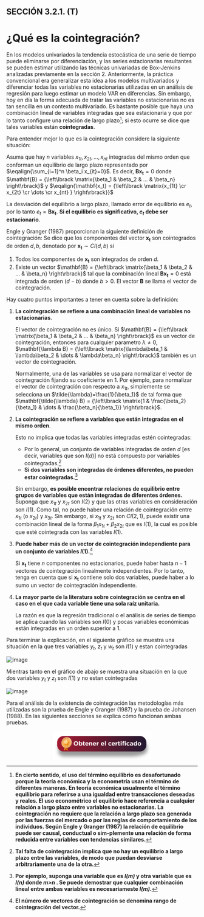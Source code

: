 ## SECCIÓN 3.2.1. (T)
# ¿Qué es la cointegración?

En los modelos univariados la tendencia estocástica de una serie de tiempo puede eliminarse por diferenciación, y las series estacionarias resultantes se pueden estimar utilizando las técnicas univariadas de Box-Jenkins analizadas previamente en la sección 2. Anteriormente, la práctica convencional era generalizar esta idea a los modelos multivariados y diferenciar todas las variables no estacionarias utilizadas en un análisis de regresión para luego estimar un modelo VAR en diferencias. Sin embargo, hoy en día la forma adecuada de tratar las variables no estacionarias no es tan sencilla en un contexto multivariado. Es bastante posible que haya una combinación lineal de variables integradas que sea estacionaria y que por lo tanto configure una relación de largo plazo[^1]; si esto ocurre se dice que tales variables están **cointegradas**. 

[^1]: **En cierto sentido, el uso del término equilibrio es desafortunado porque la teoría económica y la econometría usan el término de diferentes maneras. En teoría económica usualmente el término equilibrio para referirse a una igualdad entre transacciones deseadas y reales. El uso econométrico el equilibrio hace referencia a cualquier relación a largo plazo entre variables no estacionarias. La cointegración no requiere que la relación a largo plazo sea generada por las fuerzas del mercado o por las reglas de comportamiento de los individuos. Según Engle y Granger (1987) la relación de equilibrio puede ser causal, conductual o sim-plemente una relación de forma reducida entre variables con tendencias similares.** 

Para entender mejor lo que es la cointegración considere la siguiente situación: 

Asuma que hay $n$ variables $x_{1t}, x_{2t}, \dots, x_{nt}$ integradas del mismo orden que conforman un equilibrio de largo plazo representado por $\eqalign{\sum_{i=1}^n \beta_i x_{it}=0}$. Es decir, $\mathbf{B x_t}=0$ donde $\mathbf{B} = {\left\lbrack \matrix{\beta_1 & \beta_2 & ... & \beta_n} \right\rbrack}$ y $\eqalign{\mathbf{x_t} = {\left\lbrack \matrix{x_{1t} \cr x_{2t} \cr \dots \cr x_{nt} } \right\rbrack}}$

La desviación del equilibrio a largo plazo, llamado error de equilibrio es $e_t$, por lo tanto $e_t=\mathbf{B x_t}$. **Si el equilibrio es significativo, $e_t$ debe ser estacionario**. 

Engle y Granger (1987) proporcionan la siguiente definición de cointegración: Se dice que los componentes del vector $\mathbf{x_t}$ son cointegrados de orden $d,b$, denotado por $\mathbf{x_t}\sim CI(d,b)$  si 
1) Todos los componentes de $\mathbf{x_t}$ son integrados de orden $d$.
2) Existe un vector $\mathbf{B} = {\left\lbrack \matrix{\beta_1 & \beta_2 & ... & \beta_n} \right\rbrack}$ tal que la combinación lineal $\mathbf{B x_t}=0$  está integrada de orden $(d-b)$ donde $b>0$. El vector $\mathbf{B}$ se llama el vector de cointegración.

Hay cuatro puntos importantes a tener en cuenta sobre la definición:
1) **La cointegración se refiere a una combinación lineal de variables no estacionarias**.

   El vector de cointegración no es único. Si $\mathbf{B} = {\left\lbrack \matrix{\beta_1 & \beta_2 & ... & \beta_n} \right\rbrack}$ es un vector de cointegración, entonces para cualquier parametro $\lambda \not= 0$, $\mathbf{\lambda B} = {\left\lbrack \matrix{\lambda\beta_1 & \lambda\beta_2 & \dots & \lambda\beta_n} \right\rbrack}$ también es un vector de cointegración.

   Normalmente, una de las variables se usa para normalizar el vector de cointegración fijando su coeficiente en $1$. Por ejemplo, para normalizar el vector de cointegración con respecto a $x_{1t}$, simplemente se selecciona un $\tilde{\lambda}=\frac{1}{\beta_1}$ de tal forma que $\mathbf{\tilde{\lambda} B} = {\left\lbrack \matrix{1 & \frac{\beta_2}{\beta_1} & \dots & \frac{\beta_n}{\beta_1}} \right\rbrack}$.

2) **La cointegración se refiere a variables que están integradas en el mismo orden**.

   Esto no implica que todas las variables integradas estén cointegradas:

   * Por lo general, un conjunto de variables integradas de orden $d$ [es decir, variables que son $I(d)$] no está compuesto por variables cointegradas.[^2]
   * **Si dos variables son integradas de órdenes diferentes, no pueden estar cointegradas.**[^3]

   Sin embargo, **es posible encontrar relaciones de equilibrio entre grupos de variables que están integradas de diferentes órdenes.** Suponga que $x_{1t}$ y $x_{2t}$ son $I(2)$ y que las otras variables en consideración son $I(1)$. Como tal, no puede haber una relación de cointegración entre $x_{1t}$ (o $x_{2t}$) y $x_{3t}$. Sin embargo, si $x_{1t}$ y $x_{2t}$ son $CI(2,1)$, puede existir una combinación lineal de la forma $\beta_1x_{1t}+\beta_2x_{2t}$ que es $I(1)$, la cual es posible que esté cointegrada con las variables $I(1)$.

[^2]: **Tal falta de cointegración implica que no hay un equilibrio a largo plazo entre las variables, de modo que puedan desviarse arbitrariamente una de la otra.**
[^3]: **Por ejemplo, suponga una variable que es _I(m)_ y otra variable que es _I(n)_ donde _m>n_ . Se puede demostrar que cualquier combinación lineal entre ambas variables es necesariameste _I(m)_.**

3) **Puede haber más de un vector de cointegración independiente para un conjunto de variables $I(1)$.**[^4]

   Si $\mathbf{x_t}$ tiene $n$ componentes no estacionarios, puede haber hasta $n-1$ vectores de cointegración linealmente independientes. Por lo tanto, tenga en cuenta que si $\mathbf{x_t}$ contiene solo dos variables, puede haber a lo sumo un vector de cointegración independiente.

[^4]: **El número de vectores de cointegración se denomina rango de cointegración del vector.**

4) **La mayor parte de la literatura sobre cointegración se centra en el caso en el que cada variable tiene una sola raíz unitaria.**

   La razón es que la regresión tradicional o el análisis de series de tiempo se aplica cuando las variables son $I(0)$ y pocas variables económicas están integradas en un orden superior a $1$. 

Para terminar la explicación, en el siguiente gráfico se muestra una situación en la que tres variables $y_t$, $z_t$ y $w_t$ son $I(1)$ y estan cointegradas

![image](https://github.com/alvaroperdomo/World-Econometrics/assets/127871747/36a62b2e-6b7a-4643-8b77-507b154e0a5f)

Mientras tanto en el gráfico de abajo se muestra una situación en la que dos variables $y_t$ y $z_t$ son $I(1)$ y no estan cointegradas

![image](https://github.com/alvaroperdomo/World-Econometrics/assets/127871747/4213813c-dae1-49b3-b6d7-f82180ac19fb)

Para el análisis de la existencia de cointegración las metodologías más utilizadas son la prueba de Engle y Granger (1987) y la prueba de Johansen (1988). En las siguientes secciones se explica cómo funcionan ambas pruebas.

<div align="center"><a href="https://enlace-academico.escuelaing.edu.co/psc/FORMULARIO/EMPLOYEE/SA/c/EC_LOCALIZACION_RE.LC_FRM_ADMEDCO_FL.GBL" target="_blank"><img src="https://github.com/alvaroperdomo/World-Econometrics/blob/main/.icons/IconCEHBotonCertificado.png" alt="World-Econometrics" width="260" border="0" /></a></div>
